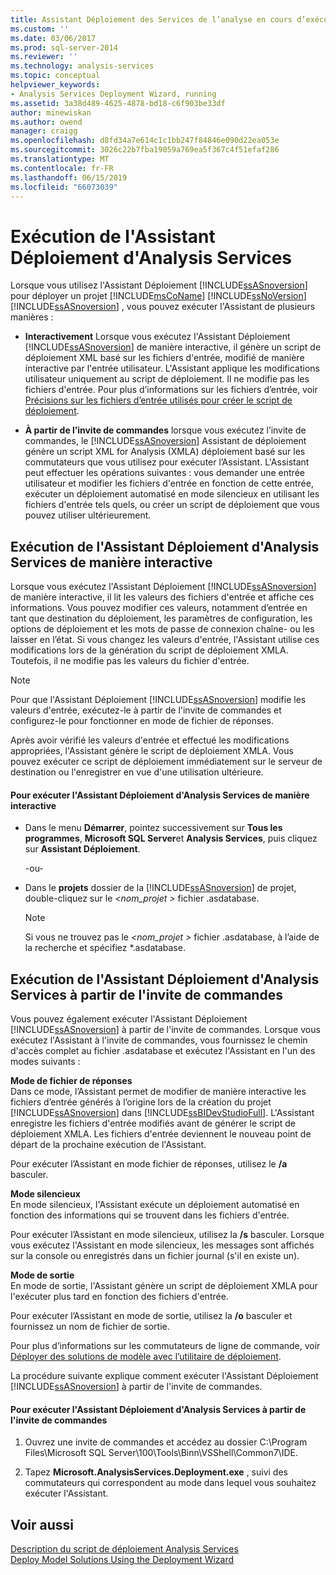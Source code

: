 ```yaml
---
title: Assistant Déploiement des Services de l’analyse en cours d’exécution | Microsoft Docs
ms.custom: ''
ms.date: 03/06/2017
ms.prod: sql-server-2014
ms.reviewer: ''
ms.technology: analysis-services
ms.topic: conceptual
helpviewer_keywords:
- Analysis Services Deployment Wizard, running
ms.assetid: 3a38d489-4625-4878-bd18-c6f903be33df
author: minewiskan
ms.author: owend
manager: craigg
ms.openlocfilehash: d8fd34a7e614c1c1bb247f84846e090d22ea053e
ms.sourcegitcommit: 3026c22b7fba19059a769ea5f367c4f51efaf286
ms.translationtype: MT
ms.contentlocale: fr-FR
ms.lasthandoff: 06/15/2019
ms.locfileid: "66073039"
---
```

# <a name="running-the-analysis-services-deployment-wizard"></a>Exécution de l'Assistant Déploiement d'Analysis Services
  Lorsque vous utilisez l'Assistant Déploiement [!INCLUDE[ssASnoversion](../../includes/ssasnoversion-md.md)] pour déployer un projet [!INCLUDE[msCoName](../../includes/msconame-md.md)] [!INCLUDE[ssNoVersion](../../includes/ssnoversion-md.md)] [!INCLUDE[ssASnoversion](../../includes/ssasnoversion-md.md)] , vous pouvez exécuter l'Assistant de plusieurs manières :  
  
-   **Interactivement** Lorsque vous exécutez l'Assistant Déploiement [!INCLUDE[ssASnoversion](../../includes/ssasnoversion-md.md)] de manière interactive, il génère un script de déploiement XML basé sur les fichiers d'entrée, modifié de manière interactive par l'entrée utilisateur. L'Assistant applique les modifications utilisateur uniquement au script de déploiement. Il ne modifie pas les fichiers d'entrée. Pour plus d’informations sur les fichiers d’entrée, voir [Précisions sur les fichiers d’entrée utilisés pour créer le script de déploiement](deployment-script-files-input-used-to-create-deployment-script.md).  
  
-   **À partir de l’invite de commandes** lorsque vous exécutez l’invite de commandes, le [!INCLUDE[ssASnoversion](../../includes/ssasnoversion-md.md)] Assistant de déploiement génère un script XML for Analysis (XMLA) déploiement basé sur les commutateurs que vous utilisez pour exécuter l’Assistant. L'Assistant peut effectuer les opérations suivantes : vous demander une entrée utilisateur et modifier les fichiers d'entrée en fonction de cette entrée, exécuter un déploiement automatisé en mode silencieux en utilisant les fichiers d'entrée tels quels, ou créer un script de déploiement que vous pouvez utiliser ultérieurement.  
  
## <a name="running-the-analysis-services-deployment-wizard-interactively"></a>Exécution de l'Assistant Déploiement d'Analysis Services de manière interactive  
 Lorsque vous exécutez l'Assistant Déploiement [!INCLUDE[ssASnoversion](../../includes/ssasnoversion-md.md)] de manière interactive, il lit les valeurs des fichiers d'entrée et affiche ces informations. Vous pouvez modifier ces valeurs, notamment d’entrée en tant que destination du déploiement, les paramètres de configuration, les options de déploiement et les mots de passe de connexion chaîne- ou les laisser en l’état. Si vous changez les valeurs d'entrée, l'Assistant utilise ces modifications lors de la génération du script de déploiement XMLA. Toutefois, il ne modifie pas les valeurs du fichier d'entrée.  
  
> [!NOTE]  
>  Pour que l'Assistant Déploiement [!INCLUDE[ssASnoversion](../../includes/ssasnoversion-md.md)] modifie les valeurs d'entrée, exécutez-le à partir de l'invite de commandes et configurez-le pour fonctionner en mode de fichier de réponses.  
  
 Après avoir vérifié les valeurs d'entrée et effectué les modifications appropriées, l'Assistant génère le script de déploiement XMLA. Vous pouvez exécuter ce script de déploiement immédiatement sur le serveur de destination ou l'enregistrer en vue d'une utilisation ultérieure.  
  
#### <a name="to-run-the-analysis-services-deployment-wizard-interactively"></a>Pour exécuter l'Assistant Déploiement d'Analysis Services de manière interactive  
  
-   Dans le menu **Démarrer**, pointez successivement sur **Tous les programmes**, **Microsoft SQL Server**et **Analysis Services**, puis cliquez sur **Assistant Déploiement**.  
  
     -ou-  
  
-   Dans le **projets** dossier de la [!INCLUDE[ssASnoversion](../../includes/ssasnoversion-md.md)] de projet, double-cliquez sur le  *\<nom_projet >* fichier .asdatabase.  
  
    > [!NOTE]  
    >  Si vous ne trouvez pas le  *\<nom_projet >* fichier .asdatabase, à l’aide de la recherche et spécifiez *.asdatabase.  
  
## <a name="running-the-analysis-services-deployment-wizard-at-the-command-prompt"></a>Exécution de l'Assistant Déploiement d'Analysis Services à partir de l'invite de commandes  
 Vous pouvez également exécuter l'Assistant Déploiement [!INCLUDE[ssASnoversion](../../includes/ssasnoversion-md.md)] à partir de l'invite de commandes. Lorsque vous exécutez l'Assistant à l'invite de commandes, vous fournissez le chemin d'accès complet au fichier .asdatabase et exécutez l'Assistant en l'un des modes suivants :  
  
 **Mode de fichier de réponses**  
 Dans ce mode, l’Assistant permet de modifier de manière interactive les fichiers d’entrée générés à l’origine lors de la création du projet [!INCLUDE[ssASnoversion](../../includes/ssasnoversion-md.md)] dans [!INCLUDE[ssBIDevStudioFull](../../includes/ssbidevstudiofull-md.md)]. L'Assistant enregistre les fichiers d'entrée modifiés avant de générer le script de déploiement XMLA. Les fichiers d'entrée deviennent le nouveau point de départ de la prochaine exécution de l'Assistant.  
  
 Pour exécuter l’Assistant en mode fichier de réponses, utilisez le **/a** basculer.  
  
 **Mode silencieux**  
 En mode silencieux, l'Assistant exécute un déploiement automatisé en fonction des informations qui se trouvent dans les fichiers d'entrée.  
  
 Pour exécuter l’Assistant en mode silencieux, utilisez la **/s** basculer. Lorsque vous exécutez l'Assistant en mode silencieux, les messages sont affichés sur la console ou enregistrés dans un fichier journal (s'il en existe un).  
  
 **Mode de sortie**  
 En mode de sortie, l'Assistant génère un script de déploiement XMLA pour l'exécuter plus tard en fonction des fichiers d'entrée.  
  
 Pour exécuter l’Assistant en mode de sortie, utilisez la **/o** basculer et fournissez un nom de fichier de sortie.  
  
 Pour plus d’informations sur les commutateurs de ligne de commande, voir [Déployer des solutions de modèle avec l’utilitaire de déploiement](deploy-model-solutions-with-the-deployment-utility.md).  
  
 La procédure suivante explique comment exécuter l'Assistant Déploiement [!INCLUDE[ssASnoversion](../../includes/ssasnoversion-md.md)] à partir de l'invite de commandes.  
  
#### <a name="to-run-the-analysis-services-deployment-wizard-at-the-command-prompt"></a>Pour exécuter l'Assistant Déploiement d'Analysis Services à partir de l'invite de commandes  
  
1.  Ouvrez une invite de commandes et accédez au dossier C:\Program Files\Microsoft SQL Server\100\Tools\Binn\VSShell\Common7\IDE.  
  
2.  Tapez **Microsoft.AnalysisServices.Deployment.exe** , suivi des commutateurs qui correspondent au mode dans lequel vous souhaitez exécuter l'Assistant.  
  
## <a name="see-also"></a>Voir aussi  
 [Description du script de déploiement Analysis Services](understanding-the-analysis-services-deployment-script.md)   
 [Deploy Model Solutions Using the Deployment Wizard](deploy-model-solutions-using-the-deployment-wizard.md)  
  
  
